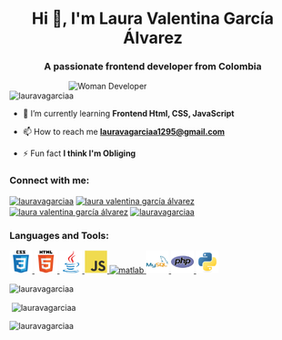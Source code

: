 <h1 align="center">Hi 👋, I'm Laura Valentina García Álvarez</h1>
<h3 align="center">A passionate frontend developer from Colombia</h3>

<img align="right" alt="Woman Developer" width="400" src="https://www.dice.com/binaries/content/gallery/dice/insights/2018/01/Freelance-Developer-Dice.jpeg">


<p align="left"> <img src="https://komarev.com/ghpvc/?username=lauravagarciaa&label=Profile%20views&color=0e75b6&style=flat" alt="lauravagarciaa" /> </p>

- 🌱 I’m currently learning **Frontend Html, CSS, JavaScript**

- 📫 How to reach me **lauravagarciaa1295@gmail.com**

- ⚡ Fun fact **I think I'm Obliging**

<h3 align="left">Connect with me:</h3>
<p align="left">
<a href="https://twitter.com/lauravagarciaa" target="blank"><img align="center" src="https://raw.githubusercontent.com/rahuldkjain/github-profile-readme-generator/master/src/images/icons/Social/twitter.svg" alt="lauravagarciaa" height="30" width="40" /></a>
<a href="https://linkedin.com/in/laura valentina garcía álvarez" target="blank"><img align="center" src="https://raw.githubusercontent.com/rahuldkjain/github-profile-readme-generator/master/src/images/icons/Social/linked-in-alt.svg" alt="laura valentina garcía álvarez" height="30" width="40" /></a>
<a href="https://fb.com/laura valentina garcía álvarez" target="blank"><img align="center" src="https://raw.githubusercontent.com/rahuldkjain/github-profile-readme-generator/master/src/images/icons/Social/facebook.svg" alt="laura valentina garcía álvarez" height="30" width="40" /></a>
<a href="https://instagram.com/lauravagarciaa" target="blank"><img align="center" src="https://raw.githubusercontent.com/rahuldkjain/github-profile-readme-generator/master/src/images/icons/Social/instagram.svg" alt="lauravagarciaa" height="30" width="40" /></a>
</p>

<h3 align="left">Languages and Tools:</h3>
<p align="left"> <a href="https://www.w3schools.com/css/" target="_blank" rel="noreferrer"> <img src="https://raw.githubusercontent.com/devicons/devicon/master/icons/css3/css3-original-wordmark.svg" alt="css3" width="40" height="40"/> </a> <a href="https://www.w3.org/html/" target="_blank" rel="noreferrer"> <img src="https://raw.githubusercontent.com/devicons/devicon/master/icons/html5/html5-original-wordmark.svg" alt="html5" width="40" height="40"/> </a> <a href="https://www.java.com" target="_blank" rel="noreferrer"> <img src="https://raw.githubusercontent.com/devicons/devicon/master/icons/java/java-original.svg" alt="java" width="40" height="40"/> </a> <a href="https://developer.mozilla.org/en-US/docs/Web/JavaScript" target="_blank" rel="noreferrer"> <img src="https://raw.githubusercontent.com/devicons/devicon/master/icons/javascript/javascript-original.svg" alt="javascript" width="40" height="40"/> </a> <a href="https://www.mathworks.com/" target="_blank" rel="noreferrer"> <img src="https://upload.wikimedia.org/wikipedia/commons/2/21/Matlab_Logo.png" alt="matlab" width="40" height="40"/> </a> <a href="https://www.mysql.com/" target="_blank" rel="noreferrer"> <img src="https://raw.githubusercontent.com/devicons/devicon/master/icons/mysql/mysql-original-wordmark.svg" alt="mysql" width="40" height="40"/> </a> <a href="https://www.php.net" target="_blank" rel="noreferrer"> <img src="https://raw.githubusercontent.com/devicons/devicon/master/icons/php/php-original.svg" alt="php" width="40" height="40"/> </a> <a href="https://www.python.org" target="_blank" rel="noreferrer"> <img src="https://raw.githubusercontent.com/devicons/devicon/master/icons/python/python-original.svg" alt="python" width="40" height="40"/> </a> </p>

<p><img align="center" src="https://github-readme-stats.vercel.app/api/top-langs?username=lauravagarciaa&show_icons=true&locale=en&layout=compact" alt="lauravagarciaa" /></p>

<p>&nbsp;<img align="center" src="https://github-readme-stats.vercel.app/api?username=lauravagarciaa&show_icons=true&locale=en" alt="lauravagarciaa" /></p>

<p><img align="center" src="https://github-readme-streak-stats.herokuapp.com/?user=lauravagarciaa&" alt="lauravagarciaa" /></p>
